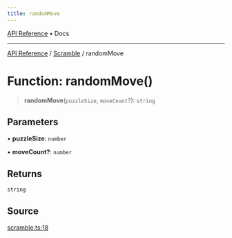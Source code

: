 ```yaml
---
title: randomMove
---
```


[API Reference](/docs/api/) • Docs

***

[API Reference](/docs/api/) / [Scramble](/docs/api/namespaces/Scramble/) / randomMove

# Function: randomMove()

> **randomMove**(`puzzleSize`, `moveCount`?): `string`

## Parameters

• **puzzleSize**: `number`

• **moveCount?**: `number`

## Returns

`string`

## Source

[scramble.ts:18](https://github.com/BrouxtForce/cubelib/blob/72117884834c9a330d7870c13642ec7c97dbc128/src/scramble.ts#L18)

